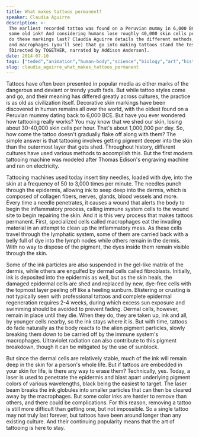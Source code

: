 ```yaml
---
title: What makes tattoos permanent?
speaker: Claudia Aguirre
description: >-
 The earliest recorded tattoo was found on a Peruvian mummy in 6,000 BC. That's
 some old ink! And considering humans lose roughly 40,000 skin cells per hour, how
 do these markings last? Claudia Aguirre details the different methods, machines
 and macrophages (you'll see) that go into making tattoos stand the test of time.
 [Directed by TOGETHER, narrated by Addison Anderson].
date: 2014-07-10
tags: ["teded","animation","human-body","science","biology","art","history","culture"]
slug: claudia_aguirre_what_makes_tattoos_permanent
---
```


Tattoos have often been presented in popular media as either marks of the dangerous and
deviant or trendy youth fads. But while tattoo styles come and go, and their meaning has
differed greatly across cultures, the practice is as old as civilization itself.
Decorative skin markings have been discovered in human remains all over the world, with
the oldest found on a Peruvian mummy dating back to 6,000 BCE. But have you ever wondered
how tattooing really works? You may know that we shed our skin, losing about 30-40,000
skin cells per hour. That's about 1,000,000 per day. So, how come the tattoo doesn't
gradually flake off along with them? The simple answer is that tattooing involves getting
pigment deeper into the skin than the outermost layer that gets shed. Throughout history,
different cultures have used various methods to accomplish this. But the first modern
tattooing machine was modeled after Thomas Edison's engraving machine and ran on
electricity.

Tattooing machines used today insert tiny needles, loaded with dye, into the skin at a
frequency of 50 to 3,000 times per minute. The needles punch through the epidermis,
allowing ink to seep deep into the dermis, which is composed of collagen fibers, nerves,
glands, blood vessels and more. Every time a needle penetrates, it causes a wound that
alerts the body to begin the inflammatory process, calling immune system cells to the
wound site to begin repairing the skin. And it is this very process that makes tattoos
permanent. First, specialized cells called macrophages eat the invading material in an
attempt to clean up the inflammatory mess. As these cells travel through the lymphatic
system, some of them are carried back with a belly full of dye into the lymph nodes while
others remain in the dermis. With no way to dispose of the pigment, the dyes inside them
remain visible through the skin.

Some of the ink particles are also suspended in the gel-like matrix of the dermis, while
others are engulfed by dermal cells called fibroblasts. Initially, ink is deposited into
the epidermis as well, but as the skin heals, the damaged epidermal cells are shed and
replaced by new, dye-free cells with the topmost layer peeling off like a heeling sunburn.
Blistering or crusting is not typically seen with professional tattoos and complete
epidermal regeneration requires 2-4 weeks, during which excess sun exposure and swimming
should be avoided to prevent fading. Dermal cells, however, remain in place until they
die. When they do, they are taken up, ink and all, by younger cells nearby, so the ink
stays where it is. But with time, tattoos do fade naturally as the body reacts to the
alien pigment particles, slowly breaking them down to be carried off by the immune
system's macrophages. Ultraviolet radiation can also contribute to this pigment breakdown,
though it can be mitigated by the use of sunblock.

But since the dermal cells are relatively stable, much of the ink will remain deep in the
skin for a person's whole life. But if tattoos are embedded in your skin for life, is
there any way to erase them? Technically, yes. Today, a laser is used to penetrate the
epidermis and blast apart underlying pigment colors of various wavelengths, black being
the easiest to target. The laser beam breaks the ink globules into smaller particles that
can then be cleared away by the macrophages. But some color inks are harder to remove than
others, and there could be complications. For this reason, removing a tattoo is still more
difficult than getting one, but not impossible. So a single tattoo may not truly last
forever, but tattoos have been around longer than any existing culture. And their
continuing popularity means that the art of tattooing is here to stay.

<!--
ad_duration=0
event="TED-Ed"
external_start_time=0
intro_duration=0
is_subtitle_required="False"
is_talk_featured="False"
language="en"
language_swap="False"
native_language="en"
number_of_related_talks=6
number_of_speakers=1
number_of_subtitled_videos=0
number_of_tags=8
number_of_talk_download_languages=26
number_of_talk_more_resources=0
number_of_talk_recommendations=0
number_of_talks_take_actions=0
post_ad_duration=0
published_timestamp="2019-02-22 19:00:27"
recording_date="2014-07-10"
speaker_is_published=0
speaker_name="Claudia Aguirre"
talk_name="What makes tattoos permanent?"
talks_tags=["teded","animation","human-body","science","biology","art","history","culture"]
url_photo_talk="https://s3.amazonaws.com/talkstar-photos/uploads/0b22c2cb-0305-482d-a6a9-20074d7e59d6/49_tattoo.jpg"
url_webpage="https://www.ted.com/talks/claudia_aguirre_what_makes_tattoos_permanent"
video_type_name="TED-Ed Original"
-->